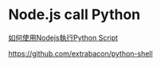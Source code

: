 # Node.js call Python

[如何使用Nodejs執行Python Script](http://seans.tw/2015/node-run-python/)

https://github.com/extrabacon/python-shell